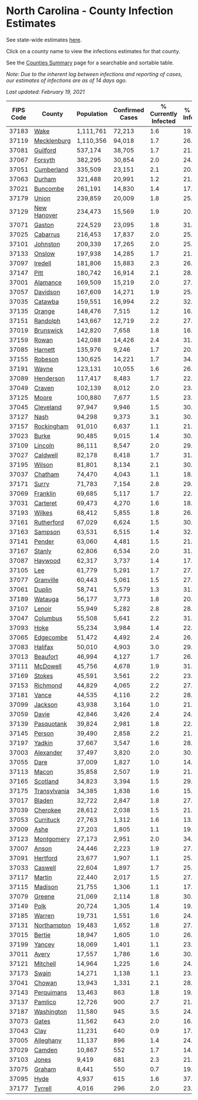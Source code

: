 # North Carolina - County Infection Estimates

See state-wide estimates [here](/infections/us-nc).

Click on a county name to view the infections estimates for that county.

See the [Counties Summary](/infections/summary-counties) page for a searchable and sortable table.

*Note: Due to the inherent lag between infections and reporting of cases, our estimates of infections are as of 14 days ago.*

*Last updated: February 19, 2021*

|   FIPS Code |                       County |   Population |   Confirmed Cases |   % Currently Infected |   % Total Infected |
|-------------|------------------------------|--------------|-------------------|------------------------|--------------------|
|       37183 |                 [Wake](wake) |    1,111,761 |            72,213 |                    1.6 |               19.8 |
|       37119 |   [Mecklenburg](mecklenburg) |    1,110,356 |            94,018 |                    1.7 |               26.6 |
|       37081 |         [Guilford](guilford) |      537,174 |            38,705 |                    1.7 |               21.9 |
|       37067 |           [Forsyth](forsyth) |      382,295 |            30,854 |                    2.0 |               24.8 |
|       37051 |     [Cumberland](cumberland) |      335,509 |            23,151 |                    2.1 |               20.8 |
|       37063 |             [Durham](durham) |      321,488 |            20,991 |                    1.2 |               21.2 |
|       37021 |         [Buncombe](buncombe) |      261,191 |            14,830 |                    1.4 |               17.1 |
|       37179 |               [Union](union) |      239,859 |            20,009 |                    1.8 |               25.5 |
|       37129 |   [New Hanover](new-hanover) |      234,473 |            15,569 |                    1.9 |               20.0 |
|       37071 |             [Gaston](gaston) |      224,529 |            23,095 |                    1.8 |               31.2 |
|       37025 |         [Cabarrus](cabarrus) |      216,453 |            17,837 |                    2.0 |               25.1 |
|       37101 |         [Johnston](johnston) |      209,339 |            17,265 |                    2.0 |               25.4 |
|       37133 |             [Onslow](onslow) |      197,938 |            14,285 |                    1.7 |               21.4 |
|       37097 |           [Iredell](iredell) |      181,806 |            15,883 |                    2.3 |               26.2 |
|       37147 |                 [Pitt](pitt) |      180,742 |            16,914 |                    2.1 |               28.4 |
|       37001 |         [Alamance](alamance) |      169,509 |            15,219 |                    2.0 |               27.4 |
|       37057 |         [Davidson](davidson) |      167,609 |            14,271 |                    1.9 |               25.8 |
|       37035 |           [Catawba](catawba) |      159,551 |            16,994 |                    2.2 |               32.1 |
|       37135 |             [Orange](orange) |      148,476 |             7,515 |                    1.2 |               16.0 |
|       37151 |         [Randolph](randolph) |      143,667 |            12,719 |                    2.2 |               27.2 |
|       37019 |       [Brunswick](brunswick) |      142,820 |             7,658 |                    1.8 |               16.1 |
|       37159 |               [Rowan](rowan) |      142,088 |            14,426 |                    2.4 |               31.4 |
|       37085 |           [Harnett](harnett) |      135,976 |             9,246 |                    1.7 |               20.7 |
|       37155 |           [Robeson](robeson) |      130,625 |            14,221 |                    1.7 |               34.0 |
|       37191 |               [Wayne](wayne) |      123,131 |            10,055 |                    1.6 |               26.9 |
|       37089 |       [Henderson](henderson) |      117,417 |             8,483 |                    1.7 |               22.4 |
|       37049 |             [Craven](craven) |      102,139 |             8,012 |                    2.0 |               23.5 |
|       37125 |               [Moore](moore) |      100,880 |             7,677 |                    1.5 |               23.3 |
|       37045 |       [Cleveland](cleveland) |       97,947 |             9,946 |                    1.5 |               30.6 |
|       37127 |                 [Nash](nash) |       94,298 |             9,373 |                    3.1 |               30.0 |
|       37157 |     [Rockingham](rockingham) |       91,010 |             6,637 |                    1.1 |               21.8 |
|       37023 |               [Burke](burke) |       90,485 |             9,015 |                    1.4 |               30.9 |
|       37109 |           [Lincoln](lincoln) |       86,111 |             8,547 |                    2.0 |               29.6 |
|       37027 |         [Caldwell](caldwell) |       82,178 |             8,418 |                    1.7 |               31.2 |
|       37195 |             [Wilson](wilson) |       81,801 |             8,134 |                    2.1 |               30.8 |
|       37037 |           [Chatham](chatham) |       74,470 |             4,043 |                    1.1 |               18.5 |
|       37171 |               [Surry](surry) |       71,783 |             7,154 |                    2.8 |               29.9 |
|       37069 |         [Franklin](franklin) |       69,685 |             5,117 |                    1.7 |               22.5 |
|       37031 |         [Carteret](carteret) |       69,473 |             4,270 |                    1.6 |               18.2 |
|       37193 |             [Wilkes](wilkes) |       68,412 |             5,855 |                    1.8 |               26.5 |
|       37161 |     [Rutherford](rutherford) |       67,029 |             6,624 |                    1.5 |               30.1 |
|       37163 |           [Sampson](sampson) |       63,531 |             6,515 |                    1.4 |               32.5 |
|       37141 |             [Pender](pender) |       63,060 |             4,481 |                    1.5 |               21.4 |
|       37167 |             [Stanly](stanly) |       62,806 |             6,534 |                    2.0 |               31.7 |
|       37087 |           [Haywood](haywood) |       62,317 |             3,737 |                    1.4 |               17.8 |
|       37105 |                   [Lee](lee) |       61,779 |             5,291 |                    1.7 |               27.2 |
|       37077 |       [Granville](granville) |       60,443 |             5,061 |                    1.5 |               27.0 |
|       37061 |             [Duplin](duplin) |       58,741 |             5,579 |                    1.3 |               31.7 |
|       37189 |           [Watauga](watauga) |       56,177 |             3,773 |                    1.8 |               20.0 |
|       37107 |             [Lenoir](lenoir) |       55,949 |             5,282 |                    2.8 |               28.5 |
|       37047 |         [Columbus](columbus) |       55,508 |             5,641 |                    2.2 |               31.4 |
|       37093 |                 [Hoke](hoke) |       55,234 |             3,984 |                    1.4 |               22.5 |
|       37065 |       [Edgecombe](edgecombe) |       51,472 |             4,492 |                    2.4 |               26.9 |
|       37083 |           [Halifax](halifax) |       50,010 |             4,903 |                    3.0 |               29.9 |
|       37013 |         [Beaufort](beaufort) |       46,994 |             4,127 |                    1.7 |               26.2 |
|       37111 |         [McDowell](mcdowell) |       45,756 |             4,678 |                    1.9 |               31.0 |
|       37169 |             [Stokes](stokes) |       45,591 |             3,561 |                    2.2 |               23.0 |
|       37153 |         [Richmond](richmond) |       44,829 |             4,065 |                    2.2 |               27.6 |
|       37181 |               [Vance](vance) |       44,535 |             4,116 |                    2.2 |               28.7 |
|       37099 |           [Jackson](jackson) |       43,938 |             3,164 |                    1.0 |               21.9 |
|       37059 |               [Davie](davie) |       42,846 |             3,426 |                    2.4 |               24.0 |
|       37139 |     [Pasquotank](pasquotank) |       39,824 |             2,981 |                    1.8 |               22.8 |
|       37145 |             [Person](person) |       39,490 |             2,858 |                    2.2 |               21.5 |
|       37197 |             [Yadkin](yadkin) |       37,667 |             3,547 |                    1.6 |               28.9 |
|       37003 |       [Alexander](alexander) |       37,497 |             3,820 |                    2.0 |               30.2 |
|       37055 |                 [Dare](dare) |       37,009 |             1,827 |                    1.0 |               14.8 |
|       37113 |               [Macon](macon) |       35,858 |             2,507 |                    1.9 |               21.5 |
|       37165 |         [Scotland](scotland) |       34,823 |             3,394 |                    1.5 |               29.6 |
|       37175 | [Transylvania](transylvania) |       34,385 |             1,838 |                    1.6 |               15.7 |
|       37017 |             [Bladen](bladen) |       32,722 |             2,847 |                    1.8 |               27.2 |
|       37039 |         [Cherokee](cherokee) |       28,612 |             2,038 |                    1.5 |               21.6 |
|       37053 |       [Currituck](currituck) |       27,763 |             1,312 |                    1.6 |               13.5 |
|       37009 |                 [Ashe](ashe) |       27,203 |             1,805 |                    1.1 |               19.9 |
|       37123 |     [Montgomery](montgomery) |       27,173 |             2,951 |                    2.0 |               34.0 |
|       37007 |               [Anson](anson) |       24,446 |             2,223 |                    1.9 |               27.9 |
|       37091 |         [Hertford](hertford) |       23,677 |             1,907 |                    1.1 |               25.3 |
|       37033 |           [Caswell](caswell) |       22,604 |             1,897 |                    1.7 |               25.4 |
|       37117 |             [Martin](martin) |       22,440 |             2,017 |                    1.5 |               27.4 |
|       37115 |           [Madison](madison) |       21,755 |             1,306 |                    1.1 |               17.6 |
|       37079 |             [Greene](greene) |       21,069 |             2,114 |                    1.8 |               30.9 |
|       37149 |                 [Polk](polk) |       20,724 |             1,305 |                    1.4 |               19.3 |
|       37185 |             [Warren](warren) |       19,731 |             1,551 |                    1.6 |               24.2 |
|       37131 |   [Northampton](northampton) |       19,483 |             1,652 |                    1.8 |               27.3 |
|       37015 |             [Bertie](bertie) |       18,947 |             1,605 |                    1.0 |               26.9 |
|       37199 |             [Yancey](yancey) |       18,069 |             1,401 |                    1.1 |               23.6 |
|       37011 |               [Avery](avery) |       17,557 |             1,786 |                    1.6 |               30.3 |
|       37121 |         [Mitchell](mitchell) |       14,964 |             1,225 |                    1.6 |               24.5 |
|       37173 |               [Swain](swain) |       14,271 |             1,138 |                    1.1 |               23.7 |
|       37041 |             [Chowan](chowan) |       13,943 |             1,331 |                    2.1 |               28.6 |
|       37143 |     [Perquimans](perquimans) |       13,463 |               863 |                    1.8 |               19.3 |
|       37137 |           [Pamlico](pamlico) |       12,726 |               900 |                    2.7 |               21.0 |
|       37187 |     [Washington](washington) |       11,580 |               945 |                    3.5 |               24.6 |
|       37073 |               [Gates](gates) |       11,562 |               643 |                    2.0 |               16.4 |
|       37043 |                 [Clay](clay) |       11,231 |               640 |                    0.9 |               17.1 |
|       37005 |       [Alleghany](alleghany) |       11,137 |               896 |                    1.4 |               24.5 |
|       37029 |             [Camden](camden) |       10,867 |               552 |                    1.7 |               14.8 |
|       37103 |               [Jones](jones) |        9,419 |               681 |                    2.3 |               21.9 |
|       37075 |             [Graham](graham) |        8,441 |               550 |                    0.7 |               19.6 |
|       37095 |                 [Hyde](hyde) |        4,937 |               615 |                    1.6 |               37.5 |
|       37177 |           [Tyrrell](tyrrell) |        4,016 |               296 |                    2.0 |               23.2 |
